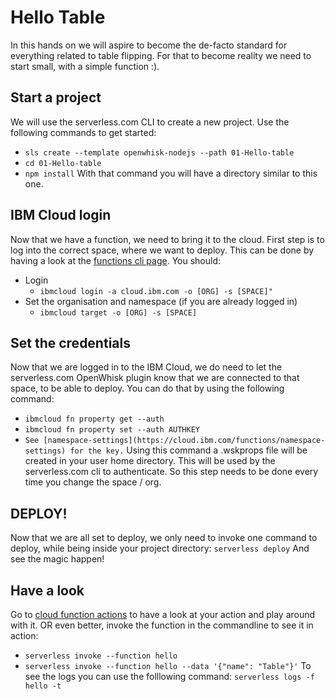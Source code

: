 # Hello Table
In this hands on we will aspire to become the de-facto standard for everything related to table flipping. For that to become reality we need to start small, with a simple function :).

## Start a project
We will use the serverless.com CLI to create a new project. Use the following commands to get started:
* ```sls create --template openwhisk-nodejs --path 01-Hello-table```
* ```cd 01-Hello-table```
* ```npm install```
With that command you will have a directory similar to this one.

## IBM Cloud login
Now that we have a function, we need to bring it to the cloud. First step is to log into the correct space, where we want to deploy. This can be done by having a look at the [functions cli page](https://cloud.ibm.com/functions/learn/cli). You should:
* Login
  * ```ibmcloud login -a cloud.ibm.com -o [ORG] -s [SPACE]"```
* Set the organisation and namespace (if you are already logged in)
  * ```ibmcloud target -o [ORG] -s [SPACE]```

## Set the credentials
Now that we are logged in to the IBM Cloud, we do need to let the serverless.com OpenWhisk plugin know that we are connected to that space, to be able to deploy. You can do that by using the following command:
* ```ibmcloud fn property get --auth```
* ```ibmcloud fn property set --auth AUTHKEY```
* ```See [namespace-settings](https://cloud.ibm.com/functions/namespace-settings) for the key.```
Using this command a .wskprops file will be created in your user home directory. This will be used by the serverless.com cli to authenticate. So this step needs to be done every time you change the space / org.

## DEPLOY!
Now that we are all set to deploy, we only need to invoke one command to deploy, while being inside your project directory:
```serverless deploy```
And see the magic happen!

## Have a look
Go to [cloud function actions](https://cloud.ibm.com/functions/actions) to have a look at your action and play around with it. OR even better, invoke the function in the commandline to see it in action:
* ```serverless invoke --function hello```
* ```serverless invoke --function hello --data '{"name": "Table"}'```
To see the logs you can use the folllowing command:
```serverless logs -f hello -t```
